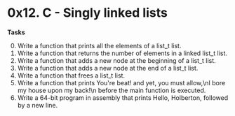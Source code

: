 # 0x12. C - Singly linked lists

**Tasks**

0. Write a function that prints all the elements of a list\_t list.
1. Write a function that returns the number of elements in a linked list\_t list.
2. Write a function that adds a new node at the beginning of a list\_t list.
3. Write a function that adds a new node at the end of a list\_t list.
4. Write a function that frees a list\_t list.
5. Write a function that prints You're beat! and yet, you must allow,\nI bore my house upon my back!\n before the main function is executed.
6. Write a 64-bit program in assembly that prints Hello, Holberton, followed by a new line.
